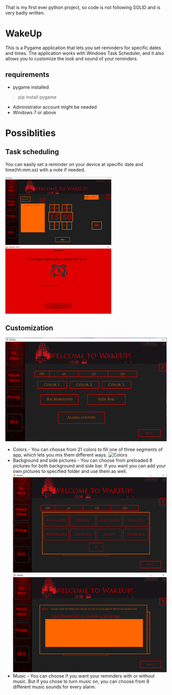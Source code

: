 That is my first ever python project, so code is not following SOLID and is very badly written.
# WakeUp
This is a Pygame application that lets you set reminders for specific dates and times. The application works with Windows Task Scheduler, and it also allows you to customize the look and sound of your reminders.
## requirements
- pygame installed
> pip install pygame
- Administrator account might be needed
- Windows 7 or above
# Possiblities
## Task scheduling
You can easily set a reminder on your device at specific date and time(hh:mm:ss) with a note if needed.

![Setting alarm](https://github.com/Dunno358/Pictures/blob/main/set_alarm.png?raw=true) ![Alarm popped up](https://github.com/Dunno358/Pictures/blob/main/get_alarm.png?raw=true)
## Customization
![Settings](https://github.com/Dunno358/Pictures/blob/main/wakeup_settings.png?raw=true)
- Colors - You can choose from 21 colors to fill one of three segments of app, which lets you mix them different ways.
![Colors](https://github.com/Dunno358/Pictures/blob/main/colors_picking.png?raw=true)
- Background and side pictures - You can choose from preloaded 8 pictures for both background and side bar. If you want you can add your own pictures to specified folder and use them as well.
![Backgrounds](https://github.com/Dunno358/Pictures/blob/main/pict_picking.png?raw=true) ![Adding Background](https://github.com/Dunno358/Pictures/blob/main/pict_adding.png?raw=true)
- Music - You can choose if you want your reminders with or without music. But if you chose to turn music on, you can choose from 8 different music sounds for every alarm.
